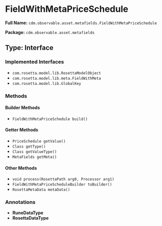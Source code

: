 # FieldWithMetaPriceSchedule

**Full Name:** `cdm.observable.asset.metafields.FieldWithMetaPriceSchedule`

**Package:** `cdm.observable.asset.metafields`

## Type: Interface

### Implemented Interfaces

- `com.rosetta.model.lib.RosettaModelObject`
- `com.rosetta.model.lib.meta.FieldWithMeta`
- `com.rosetta.model.lib.GlobalKey`

### Methods

#### Builder Methods

- `FieldWithMetaPriceSchedule build()`

#### Getter Methods

- `PriceSchedule getValue()`
- `Class getType()`
- `Class getValueType()`
- `MetaFields getMeta()`

#### Other Methods

- `void process(RosettaPath arg0, Processor arg1)`
- `FieldWithMetaPriceScheduleBuilder toBuilder()`
- `RosettaMetaData metaData()`

### Annotations

- **RuneDataType**
- **RosettaDataType**

